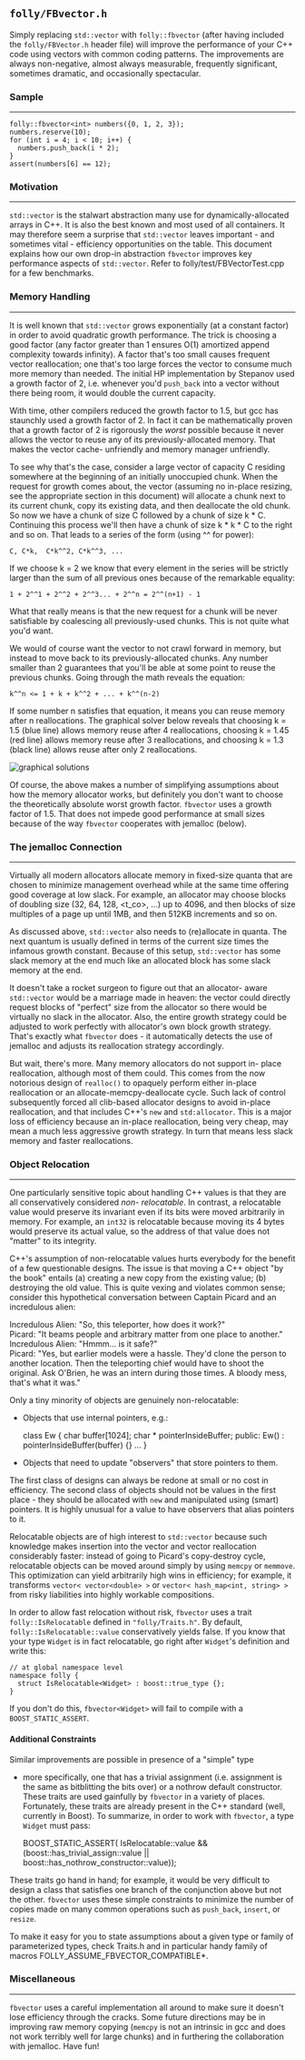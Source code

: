 `folly/FBvector.h`
------------------

Simply replacing `std::vector` with `folly::fbvector` (after
having included the `folly/FBVector.h` header file) will
improve the performance of your C++ code using vectors with
common coding patterns. The improvements are always non-negative,
almost always measurable, frequently significant, sometimes
dramatic, and occasionally spectacular.

### Sample
***

    folly::fbvector<int> numbers({0, 1, 2, 3});
    numbers.reserve(10);
    for (int i = 4; i < 10; i++) {
      numbers.push_back(i * 2);
    }
    assert(numbers[6] == 12);

### Motivation
***

`std::vector` is the stalwart abstraction many use for
dynamically-allocated arrays in C++. It is also the best known
and most used of all containers. It may therefore seem a
surprise that `std::vector` leaves important - and sometimes
vital - efficiency opportunities on the table. This document
explains how our own drop-in abstraction `fbvector` improves key
performance aspects of `std::vector`. Refer to
folly/test/FBVectorTest.cpp for a few benchmarks.

### Memory Handling
***

It is well known that `std::vector` grows exponentially (at a
constant factor) in order to avoid quadratic growth performance.
The trick is choosing a good factor (any factor greater than 1
ensures O(1) amortized append complexity towards infinity). A
factor that's too small causes frequent vector reallocation; one
that's too large forces the vector to consume much more memory
than needed. The initial HP implementation by Stepanov used a
growth factor of 2, i.e. whenever you'd `push_back` into a vector
without there being room, it would double the current capacity.

With time, other compilers reduced the growth factor to 1.5, but
gcc has staunchly used a growth factor of 2. In fact it can be
mathematically proven that a growth factor of 2 is rigorously the
<i>worst</i> possible because it never allows the vector to reuse
any of its previously-allocated memory. That makes the vector cache-
unfriendly and memory manager unfriendly.

To see why that's the case, consider a large vector of capacity C
residing somewhere at the beginning of an initially unoccupied
chunk. When the request for growth comes about, the vector
(assuming no in-place resizing, see the appropriate section in
this document) will allocate a chunk next to its current chunk,
copy its existing data, and then deallocate the old chunk. So now
we have a chunk of size C followed by a chunk of size k * C.
Continuing this process we'll then have a chunk of size k * k * C
to the right and so on. That leads to a series of the form (using
^^ for power):

    C, C*k,  C*k^^2, C*k^^3, ...

If we choose k = 2 we know that every element in the series will
be strictly larger than the sum of all previous ones because of
the remarkable equality:

    1 + 2^^1 + 2^^2 + 2^^3... + 2^^n = 2^^(n+1) - 1

What that really means is that the new request for a chunk will
be never satisfiable by coalescing all previously-used chunks.
This is not quite what you'd want.

We would of course want the vector to not crawl forward in
memory, but instead to move back to its previously-allocated
chunks. Any number smaller than 2 guarantees that you'll be able
at some point to reuse the previous chunks. Going through the
math reveals the equation:

    k^^n <= 1 + k + k^^2 + ... + k^^(n-2)

If some number n satisfies that equation, it means you can reuse
memory after n reallocations. The graphical solver below reveals
that choosing k = 1.5 (blue line) allows memory reuse after 4
reallocations, choosing k = 1.45 (red line) allows memory reuse
after 3 reallocations, and choosing k = 1.3 (black line) allows
reuse after only 2 reallocations.

![graphical solutions](./Fbvector--graphical_solutions.png)

Of course, the above makes a number of simplifying assumptions
about how the memory allocator works, but definitely you don't
want to choose the theoretically absolute worst growth factor.
`fbvector` uses a growth factor of 1.5. That does not impede good
performance at small sizes because of the way `fbvector`
cooperates with jemalloc (below).

### The jemalloc Connection
***

Virtually all modern allocators allocate memory in fixed-size
quanta that are chosen to minimize management overhead while at
the same time offering good coverage at low slack. For example, an
allocator may choose blocks of doubling size (32, 64, 128,
<t_co>, ...) up to 4096, and then blocks of size multiples of a
page up until 1MB, and then 512KB increments and so on.

As discussed above, `std::vector` also needs to (re)allocate in
quanta. The next quantum is usually defined in terms of the
current size times the infamous growth constant. Because of this
setup, `std::vector` has some slack memory at the end much like
an allocated block has some slack memory at the end.

It doesn't take a rocket surgeon to figure out that an allocator-
aware `std::vector` would be a marriage made in heaven: the
vector could directly request blocks of "perfect" size from the
allocator so there would be virtually no slack in the allocator.
Also, the entire growth strategy could be adjusted to work
perfectly with allocator's own block growth strategy. That's
exactly what `fbvector` does - it automatically detects the use
of jemalloc and adjusts its reallocation strategy accordingly.

But wait, there's more. Many memory allocators do not support in-
place reallocation, although most of them could. This comes from
the now notorious design of `realloc()` to opaquely perform
either in-place reallocation or an allocate-memcpy-deallocate
cycle. Such lack of control subsequently forced all clib-based
allocator designs to avoid in-place reallocation, and that
includes C++'s `new` and `std:allocator`. This is a major loss of
efficiency because an in-place reallocation, being very cheap,
may mean a much less aggressive growth strategy. In turn that
means less slack memory and faster reallocations.

### Object Relocation
***

One particularly sensitive topic about handling C++ values is
that they are all conservatively considered <i>non-
relocatable</i>. In contrast, a relocatable value would preserve
its invariant even if its bits were moved arbitrarily in memory.
For example, an `int32` is relocatable because moving its 4 bytes
would preserve its actual value, so the address of that value
does not "matter" to its integrity.

C++'s assumption of non-relocatable values hurts everybody for
the benefit of a few questionable designs. The issue is that
moving a C++ object "by the book" entails (a) creating a new copy
from the existing value; (b) destroying the old value. This is
quite vexing and violates common sense; consider this
hypothetical conversation between Captain Picard and an
incredulous alien:

Incredulous Alien: "So, this teleporter, how does it work?"<br>
Picard: "It beams people and arbitrary matter from one place to
another."<br> Incredulous Alien: "Hmmm... is it safe?"<br>
Picard: "Yes, but earlier models were a hassle. They'd clone the
person to another location. Then the teleporting chief would have
to shoot the original. Ask O'Brien, he was an intern during those
times. A bloody mess, that's what it was."

Only a tiny minority of objects are genuinely non-relocatable:

* Objects that use internal pointers, e.g.:

    class Ew {
      char buffer[1024];
      char * pointerInsideBuffer;
    public:
      Ew() : pointerInsideBuffer(buffer) {}
      ...
    }

* Objects that need to update "observers" that store pointers to them.

The first class of designs can always be redone at small or no
cost in efficiency. The second class of objects should not be
values in the first place - they should be allocated with `new`
and manipulated using (smart) pointers. It is highly unusual for
a value to have observers that alias pointers to it.

Relocatable objects are of high interest to `std::vector` because
such knowledge makes insertion into the vector and vector
reallocation considerably faster: instead of going to Picard's
copy-destroy cycle, relocatable objects can be moved around
simply by using `memcpy` or `memmove`. This optimization can
yield arbitrarily high wins in efficiency; for example, it
transforms `vector< vector<double> >` or `vector< hash_map<int,
string> >` from risky liabilities into highly workable
compositions.

In order to allow fast relocation without risk, `fbvector` uses a
trait `folly::IsRelocatable` defined in `"folly/Traits.h"`. By default,
`folly::IsRelocatable::value` conservatively yields false. If
you know that your type `Widget` is in fact relocatable, go right
after `Widget`'s definition and write this:

    // at global namespace level
    namespace folly {
      struct IsRelocatable<Widget> : boost::true_type {};
    }

If you don't do this, `fbvector<Widget>` will fail to compile
with a `BOOST_STATIC_ASSERT`.

#### Additional Constraints

Similar improvements are possible in presence of a "simple" type
- more specifically, one that has a trivial assignment (i.e.
assignment is the same as bitblitting the bits over) or a nothrow
default constructor. These traits are used gainfully by
`fbvector` in a variety of places. Fortunately, these traits are
already present in the C++ standard (well, currently in Boost).
To summarize, in order to work with `fbvector`, a type `Widget`
must pass:

    BOOST_STATIC_ASSERT(
      IsRelocatable<Widget>::value &&
      (boost::has_trivial_assign<T>::value || boost::has_nothrow_constructor<T>::value));

These traits go hand in hand; for example, it would be very
difficult to design a class that satisfies one branch of the
conjunction above but not the other. `fbvector` uses these simple
constraints to minimize the number of copies made on many common
operations such as `push_back`, `insert`, or `resize`.

To make it easy for you to state assumptions about a given type
or family of parameterized types, check Traits.h and in
particular handy family of macros FOLLY_ASSUME_FBVECTOR_COMPATIBLE*.

### Miscellaneous
***

`fbvector` uses a careful implementation all around to make
sure it doesn't lose efficiency through the cracks. Some future
directions may be in improving raw memory copying (`memcpy` is
not an intrinsic in gcc and does not work terribly well for
large chunks) and in furthering the collaboration with
jemalloc. Have fun!

